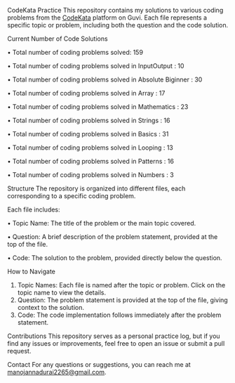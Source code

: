 CodeKata Practice
This repository contains my solutions to various coding problems from the [CodeKata](https://www.guvi.in/code-kata/) platform on Guvi.
Each file represents a specific topic or problem, including both the question and the code solution.


Current Number of Code Solutions

• Total number of coding problems solved: 159

• Total number of coding problems solved in InputOutput       : 10

• Total number of coding problems solved in Absolute Biginner : 30

• Total number of coding problems solved in Array             : 17

• Total number of coding problems solved in Mathematics       : 23

• Total number of coding problems solved in Strings           : 16

• Total number of coding problems solved in Basics            : 31

• Total number of coding problems solved in Looping           : 13

• Total number of coding problems solved in Patterns          : 16

• Total number of coding problems solved in Numbers           : 3


Structure
The repository is organized into different files, each corresponding to a specific coding problem. 

Each file includes:

• Topic Name: The title of the problem or the main topic covered.

• Question: A brief description of the problem statement, provided at the top of the file.

• Code: The solution to the problem, provided directly below the question.

How to Navigate
1) Topic Names: Each file is named after the topic or problem. Click on the topic name to view the details.
2) Question: The problem statement is provided at the top of the file, giving context to the solution.
3) Code: The code implementation follows immediately after the problem statement.

Contributions
This repository serves as a personal practice log, but if you find any issues or improvements, feel free to open an issue or submit a pull request.

Contact
For any questions or suggestions, you can reach me at [manojannadurai2265@gmail.com](mailto:manojannadurai2265@gmail.com).
